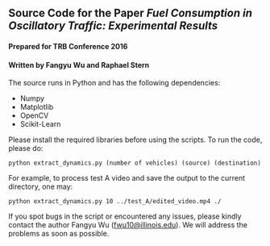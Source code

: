 ## Source Code for the Paper *Fuel Consumption in Oscillatory Traffic: Experimental Results*
#### Prepared for TRB Conference 2016
#### Written by Fangyu Wu and Raphael Stern

The source runs in Python and has the following dependencies:
+ Numpy
+ Matplotlib
+ OpenCV
+ Scikit-Learn

Please install the required libraries before using the scripts. To run the code, please do:

`python extract_dynamics.py (number of vehicles) (source) (destination)`

For example, to process test A video and save the output to the current directory, one may:

`python extract_dynamics.py 10 ../test_A/edited_video.mp4 ./`

If you spot bugs in the script or encountered any issues, please kindly contact the author Fangyu Wu (fwu10@illinois.edu). We will address the problems as soon as possible. 

